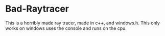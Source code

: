 # Bad-Raytracer
This is a horribly made ray tracer, made in c++, and windows.h. This only works on windows uses the console and runs on the cpu.
